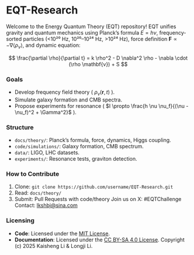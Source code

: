 # EQT-Research
Welcome to the Energy Quantum Theory (EQT) repository! EQT unifies gravity and quantum mechanics using Planck’s formula $E = h\nu$, frequency-sorted particles (<10²⁰ Hz, 10²⁰–10²⁴ Hz, >10²⁴ Hz), force definition $\mathbf{F} \propto -\nabla \langle \rho_\nu \rangle$, and dynamic equation:

$$
\frac{\partial \rho}{\partial t} = k \rho^2 - D \nabla^2 \rho - \nabla \cdot (\rho \mathbf{v}) + S
$$
### Goals
- Develop frequency field theory ( $\rho_\nu (\mathbf{r}, t)$ ).
- Simulate galaxy formation and CMB spectra.
- Propose experiments for resonance ( $I \propto \frac{h \nu \nu_f}{(\nu - \nu_f)^2 + \Gamma^2}$ ).
### Structure
- `docs/theory/`: Planck’s formula, force, dynamics, Higgs coupling.
- `code/simulations/`: Galaxy formation, CMB spectrum.
- `data/`: LIGO, LHC datasets.
- `experiments/`: Resonance tests, graviton detection.
### How to Contribute
1. Clone: `git clone https://github.com/username/EQT-Research.git`
2. Read: `docs/theory/`
3. Submit: Pull Requests with code/theory
Join us on X: #EQTChallenge
Contact: lkshbj@sina.com
### Licensing
- **Code**: Licensed under the [MIT License](LICENSE-CODE).
- **Documentation**: Licensed under the [CC BY-SA 4.0 License](LICENSE-DOCS).
Copyright (c) 2025 Kaisheng Li & Longji Li.
